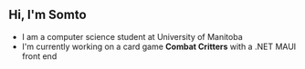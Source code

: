 ## Hi, I'm Somto
- I am a computer science student at University of Manitoba
- I'm currently working on a card game **Combat Critters** with a .NET MAUI front end

